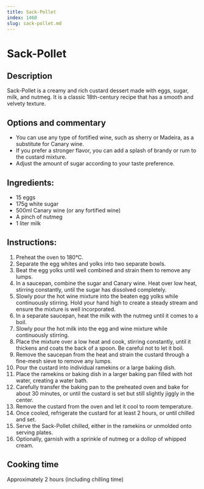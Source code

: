 ```yaml
---
title: Sack-Pollet
index: 1460
slug: sack-pollet.md
---
```


# Sack-Pollet

## Description
Sack-Pollet is a creamy and rich custard dessert made with eggs, sugar, milk, and nutmeg. It is a classic 18th-century recipe that has a smooth and velvety texture.

## Options and commentary
- You can use any type of fortified wine, such as sherry or Madeira, as a substitute for Canary wine.
- If you prefer a stronger flavor, you can add a splash of brandy or rum to the custard mixture.
- Adjust the amount of sugar according to your taste preference.

## Ingredients:
- 15 eggs
- 175g white sugar
- 500ml Canary wine (or any fortified wine)
- A pinch of nutmeg
- 1 liter milk

## Instructions:
1. Preheat the oven to 180°C.
2. Separate the egg whites and yolks into two separate bowls.
3. Beat the egg yolks until well combined and strain them to remove any lumps.
4. In a saucepan, combine the sugar and Canary wine. Heat over low heat, stirring constantly, until the sugar has dissolved completely.
5. Slowly pour the hot wine mixture into the beaten egg yolks while continuously stirring. Hold your hand high to create a steady stream and ensure the mixture is well incorporated.
6. In a separate saucepan, heat the milk with the nutmeg until it comes to a boil.
7. Slowly pour the hot milk into the egg and wine mixture while continuously stirring.
8. Place the mixture over a low heat and cook, stirring constantly, until it thickens and coats the back of a spoon. Be careful not to let it boil.
9. Remove the saucepan from the heat and strain the custard through a fine-mesh sieve to remove any lumps.
10. Pour the custard into individual ramekins or a large baking dish.
11. Place the ramekins or baking dish in a larger baking pan filled with hot water, creating a water bath.
12. Carefully transfer the baking pan to the preheated oven and bake for about 30 minutes, or until the custard is set but still slightly jiggly in the center.
13. Remove the custard from the oven and let it cool to room temperature.
14. Once cooled, refrigerate the custard for at least 2 hours, or until chilled and set.
15. Serve the Sack-Pollet chilled, either in the ramekins or unmolded onto serving plates.
16. Optionally, garnish with a sprinkle of nutmeg or a dollop of whipped cream.

## Cooking time
Approximately 2 hours (including chilling time)
